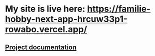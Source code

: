 # My site is live here: https://familie-hobby-next-app-hrcuw33p1-rowabo.vercel.app/

## [Project documentation](https://github.com/RoWaBo/familie-hobby-next-app/blob/main/Faglig_fornyelsesrapport_robert.rtf)
